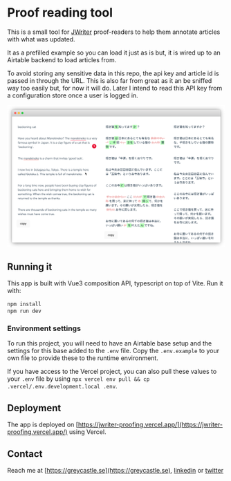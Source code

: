 # Proof reading tool

This is a small tool for [JWriter](https://japapps.com) proof-readers to help them annotate articles with what was updated.

It as a prefilled example so you can load it just as is but, it is wired up to an Airtable backend to load articles from.

To avoid storing any sensitive data in this repo, the api key and article id is passed in through the URL. This is also far from great as it an be sniffed way too easily but, for now it will do. Later I intend to read this API key from a configuration store once a user is logged in.

![Example of how the app looks](example.png)

## Running it

This app is built with Vue3 composition API, typescript on top of Vite. Run it with:

```
npm install
npm run dev
```

### Environment settings

To run this project, you will need to have an Airtable base setup and the settings for this base added to the `.env` file. Copy the `.env.example` to your own file to provide these to the runtime environment.

If you have access to the Vercel project, you can also pull these values to your `.env` file by using `npx vercel env pull && cp .vercel/.env.development.local .env`.

## Deployment

The app is deployed on [https://jwriter-proofing.vercel.app/](https://jwriter-proofing.vercel.app/) using Vercel.


## Contact

Reach me at [https://greycastle.se](https://greycastle.se), [linkedin](https://www.linkedin.com/in/david-dikman-52479166/) or [twitter](https://twitter.com/almundgrey)